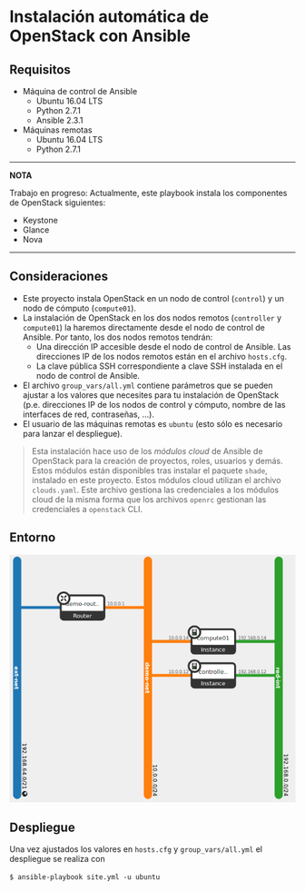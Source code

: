 # Instalación automática de OpenStack con Ansible

## Requisitos

* Máquina de control de Ansible
  * Ubuntu 16.04 LTS
  * Python 2.7.1
  * Ansible 2.3.1
* Máquinas remotas
  * Ubuntu 16.04 LTS
  * Python 2.7.1

---
**NOTA**

Trabajo en progreso: Actualmente, este playbook instala los componentes de OpenStack siguientes:

* Keystone
* Glance
* Nova 
---

## Consideraciones

* Este proyecto instala OpenStack en un nodo de control (`control`) y un nodo de cómputo (`compute01`).
* La instalación de OpenStack en los dos nodos remotos (`controller` y `compute01`) la haremos directamente desde el nodo de control de Ansible. Por tanto, los dos nodos remotos tendrán:
  * Una dirección IP accesible desde el nodo de control de Ansible. Las direcciones IP de los nodos remotos están en el archivo `hosts.cfg`.
  * La clave pública SSH correspondiente a clave SSH instalada en el nodo de control de Ansible.
* El archivo `group_vars/all.yml` contiene parámetros que se pueden ajustar a los valores que necesites para tu instalación de OpenStack (p.e. direcciones IP de los nodos de control y cómputo, nombre de las interfaces de red, contraseñas, ...).
* El usuario de las máquinas remotas es `ubuntu` (esto sólo es necesario para lanzar el despliegue).

> Esta instalación hace uso de los *módulos cloud*  de Ansible de OpenStack para la creación de proyectos, roles, usuarios y demás. Estos módulos están disponibles tras instalar el paquete `shade`, instalado en este proyecto. Estos módulos cloud utilizan el archivo `clouds.yaml`. Este archivo gestiona las credenciales a los módulos cloud de la misma forma que los archivos `openrc` gestionan las credenciales a `openstack` CLI.

## Entorno

![](doc/architecture.png)

## Despliegue

Una vez ajustados los valores en `hosts.cfg` y `group_vars/all.yml` el despliegue se realiza con

`$ ansible-playbook site.yml -u ubuntu`

